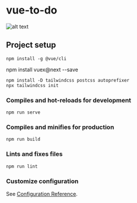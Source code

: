 # vue-to-do

![alt text](github.com/noziXsHooter/vue-to-do/blob/master/src/assets/img/fronttodo.JPG?raw=true)

## Project setup
```
npm install -g @vue/cli
```
npm install vuex@next --save
```
npm install -D tailwindcss postcss autoprefixer
npx tailwindcss init
```

### Compiles and hot-reloads for development
```
npm run serve
```

### Compiles and minifies for production
```
npm run build
```

### Lints and fixes files
```
npm run lint
```

### Customize configuration
See [Configuration Reference](https://cli.vuejs.org/config/).
